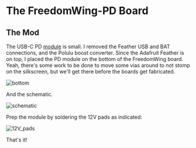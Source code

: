 # The FreedomWing-PD Board

## The Mod

The USB-C PD [module](https://smile.amazon.com/gp/product/B08LDJBN8P) is small. I removed the Feather USB and BAT connections, and the Polulu boost converter. Since the Adafruit Feather is on top, I placed the PD module on the bottom of the FreedomWing board. Yeah, there's some work to be done to move some vias around to not stomp on the silkscreen, but we'll get there before the boards get fabricated.

![bottom](C:\Users\john\Documents\GitHub\FreedomWing-PD\board\FreedomWing-PD-mfg-bot.png)

And the schematic.

![schematic](C:\Users\john\Documents\GitHub\FreedomWing-PD\board\FW-PD-schematic.png)

Prep the module by soldering the 12V pads as indicated:

![12V_pads](C:\Users\john\Documents\GitHub\FreedomWing-PD\img\USB-C-PD-12.png)

That's it!